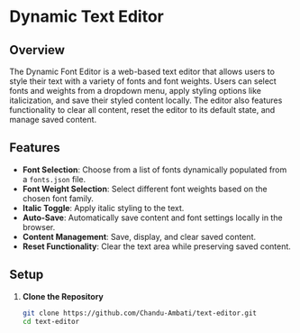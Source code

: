 # Dynamic Text Editor

## Overview

The Dynamic Font Editor is a web-based text editor that allows users to style their text with a variety of fonts and font weights. Users can select fonts and weights from a dropdown menu, apply styling options like italicization, and save their styled content locally. The editor also features functionality to clear all content, reset the editor to its default state, and manage saved content.

## Features

- **Font Selection**: Choose from a list of fonts dynamically populated from a `fonts.json` file.
- **Font Weight Selection**: Select different font weights based on the chosen font family.
- **Italic Toggle**: Apply italic styling to the text.
- **Auto-Save**: Automatically save content and font settings locally in the browser.
- **Content Management**: Save, display, and clear saved content.
- **Reset Functionality**: Clear the text area while preserving saved content.

## Setup

1. **Clone the Repository**

   ```bash
   git clone https://github.com/Chandu-Ambati/text-editor.git
   cd text-editor
